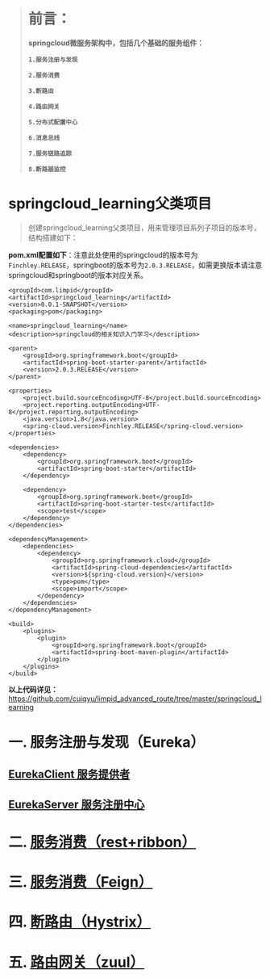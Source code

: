 > # 前言：
> **springcloud微服务架构中，包括几个基础的服务组件：**
> 
> **`1.服务注册与发现`**
>
> **`2.服务消费`**
> 
> **`3.断路由`**
> 
> **`4.路由网关`**
> 
> **`5.分布式配置中心`**
> 
> **`6.消息总线`**
> 
> **`7.服务链路追踪`**
> 
> **`8.断路器监控`**

# springcloud_learning父类项目
> 创建springcloud_learning父类项目，用来管理项目系列子项目的版本号，结构搭建如下：

**pom.xml配置如下**：注意此处使用的springcloud的版本号为`Finchley.RELEASE`，springboot的版本号为`2.0.3.RELEASE`，如需更换版本请注意springcloud和springboot的版本对应关系。
```
<groupId>com.limpid</groupId>
<artifactId>springcloud_learning</artifactId>
<version>0.0.1-SNAPSHOT</version>
<packaging>pom</packaging>

<name>springcloud_learning</name>
<description>springcloud的相关知识入门学习</description>

<parent>
    <groupId>org.springframework.boot</groupId>
    <artifactId>spring-boot-starter-parent</artifactId>
    <version>2.0.3.RELEASE</version>
</parent>

<properties>
    <project.build.sourceEncoding>UTF-8</project.build.sourceEncoding>
    <project.reporting.outputEncoding>UTF-8</project.reporting.outputEncoding>
    <java.version>1.8</java.version>
    <spring-cloud.version>Finchley.RELEASE</spring-cloud.version>
</properties>

<dependencies>
    <dependency>
        <groupId>org.springframework.boot</groupId>
        <artifactId>spring-boot-starter</artifactId>
    </dependency>

    <dependency>
        <groupId>org.springframework.boot</groupId>
        <artifactId>spring-boot-starter-test</artifactId>
        <scope>test</scope>
    </dependency>
</dependencies>

<dependencyManagement>
    <dependencies>
        <dependency>
            <groupId>org.springframework.cloud</groupId>
            <artifactId>spring-cloud-dependencies</artifactId>
            <version>${spring-cloud.version}</version>
            <type>pom</type>
            <scope>import</scope>
        </dependency>
    </dependencies>
</dependencyManagement>

<build>
    <plugins>
        <plugin>
            <groupId>org.springframework.boot</groupId>
            <artifactId>spring-boot-maven-plugin</artifactId>
        </plugin>
    </plugins>
</build>
```
**以上代码详见：** https://github.com/cuiqyu/limpid_advanced_route/tree/master/springcloud_learning

# 一. 服务注册与发现（Eureka）
## [EurekaClient 服务提供者](https://github.com/cuiqyu/limpid_advanced_route/tree/master/springcloud_learning/eureka_client)
## [EurekaServer 服务注册中心](https://github.com/cuiqyu/limpid_advanced_route/tree/master/springcloud_learning/eureka_server)

# 二. [服务消费（rest+ribbon）](https://github.com/cuiqyu/limpid_advanced_route/tree/master/springcloud_learning/service_ribbon)
# 三. [服务消费（Feign）](https://github.com/cuiqyu/limpid_advanced_route/tree/master/springcloud_learning/service_feign)
# 四. [断路由（Hystrix）](https://github.com/cuiqyu/limpid_advanced_route/tree/master/springcloud_learning/md/Hystrix.md)
# 五. [路由网关（zuul）](https://github.com/cuiqyu/limpid_advanced_route/tree/master/springcloud_learning/service_zuul)